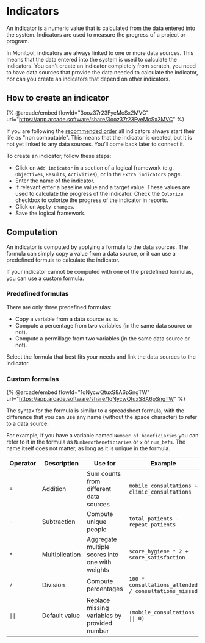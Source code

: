 # Indicators

An indicator is a numeric value that is calculated from the data entered into the system. Indicators are used to measure the progress of a project or program.

In Monitool, indicators are always linked to one or more data sources. This means that the data entered into the system is used to calculate the indicators. You can't create an indicator completely from scratch, you need to have data sources that provide the data needed to calculate the indicator, nor can you create an indicators that depend on other indicators.

## How to create an indicator

{% @arcade/embed flowId="3ooz37r23FyeMcSx2MVC" url="https://app.arcade.software/share/3ooz37r23FyeMcSx2MVC" %}

If you are following the [recommended order](../recommended-order.md) all indicators always start their life as "non computable". This means that the indicator is created, but it is not yet linked to any data sources. You'll come back later to connect it.

To create an indicator, follow these steps:

* Click on `Add indicator` in a section of a logical framework (e.g. `Objectives`, `Results`, `Activities`), or in the `Extra indicators` page.
* Enter the name of the indicator.
* If relevant enter a baseline value and a target value. These values are used to calculate the progress of the indicator. Check the `Colorize` checkbox to colorize the progress of the indicator in reports.
* Click on `Apply changes`.
* Save the logical framework.

## Computation

An indicator is computed by applying a formula to the data sources. The formula can simply copy a value from a data source, or it can use a predefined formula to calculate the indicator.

If your indicator cannot be computed with one of the predefined formulas, you can use a custom formula.

### Predefined formulas

There are only three predefined formulas:

* Copy a variable from a data source as is.
* Compute a percentage from two variables (in the same data source or not).
* Compute a permillage from two variables (in the same data source or not).

Select the formula that best fits your needs and link the data sources to the indicator.

### Custom formulas

{% @arcade/embed flowId="1qNycwQtuxS8A6pSngTW" url="https://app.arcade.software/share/1qNycwQtuxS8A6pSngTW" %}

The syntax for the formula is similar to a spreadsheet formula, with the difference that you can use any name (without the space character) to refer to a data source.

For example, if you have a variable named `Number of beneficiaries` you can refer to it in the formula as `Numberofbeneficiaries` or `x` or `num_befs`. The name itself does not matter, as long as it is unique in the formula.

| Operator | Description    | Use for                                         | Example                                               |
| -------- | -------------- | ----------------------------------------------- | ----------------------------------------------------- |
| `+`      | Addition       | Sum counts from different data sources          | `mobile_consultations + clinic_consultations`         |
| `-`      | Subtraction    | Compute unique people                           | `total_patients - repeat_patients`                    |
| `*`      | Multiplication | Aggregate multiple scores into one with weights | `score_hygiene * 2 + score_satisfaction`              |
| `/`      | Division       | Compute percentages                             | `100 * consultations_attended / consultations_missed` |
| `\|\|`   | Default value  | Replace missing variables by provided number    | `(mobile_consultations \|\| 0)`                       |
